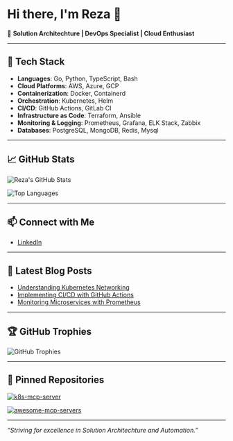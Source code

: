 # Hi there, I'm Reza 👋

🚀 **Solution Architechture | DevOps Specialist | Cloud Enthusiast**

---

## 🧰 Tech Stack

- **Languages**: Go, Python, TypeScript, Bash
- **Cloud Platforms**: AWS, Azure, GCP
- **Containerization**: Docker, Containerd
- **Orchestration**: Kubernetes, Helm
- **CI/CD**: GitHub Actions, GitLab CI
- **Infrastructure as Code**: Terraform, Ansible
- **Monitoring & Logging**: Prometheus, Grafana, ELK Stack, Zabbix
- **Databases**: PostgreSQL, MongoDB, Redis, Mysql

---

## 📈 GitHub Stats

![Reza's GitHub Stats](https://github-readme-stats.vercel.app/api?username=reza-gholizade&show_icons=true&theme=radical)

![Top Languages](https://github-readme-stats.vercel.app/api/top-langs/?username=reza-gholizade&layout=compact&theme=radical)

---

## 📫 Connect with Me

- [LinkedIn](https://www.linkedin.com/in/reza-gholizade/)

---

## 📝 Latest Blog Posts

<!-- BLOG-POST-LIST:START -->
- [Understanding Kubernetes Networking](https://reza-gholizade.dev/kubernetes-networking)
- [Implementing CI/CD with GitHub Actions](https://reza-gholizade.dev/github-actions-cicd)
- [Monitoring Microservices with Prometheus](https://reza-gholizade.dev/monitoring-microservices)
<!-- BLOG-POST-LIST:END -->

---

## 🏆 GitHub Trophies

![GitHub Trophies](https://github-profile-trophy.vercel.app/?username=reza-gholizade&theme=radical)

---

## 📌 Pinned Repositories

[![k8s-mcp-server](https://github-readme-stats.vercel.app/api/pin/?username=reza-gholizade&repo=k8s-mcp-server&theme=radical)](https://github.com/reza-gholizade/k8s-mcp-server)

[![awesome-mcp-servers](https://github-readme-stats.vercel.app/api/pin/?username=punkpeye&repo=awesome-mcp-servers&theme=radical)](https://github.com/punkpeye/awesome-mcp-servers)

---

*“Striving for excellence in Solution Architechture and Automation.”*
